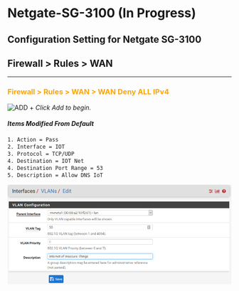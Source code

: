# Netgate-SG-3100 (In Progress)

## Configuration Setting for Netgate SG-3100

## **Firewall > Rules >  WAN**

---

### Firewall > Rules >  WAN > WAN Deny ALL IPv4

![ADD +](https://via.placeholder.com/15/43A047/000000?text=+) *Click Add to begin.*

#### *Items Modified From Default*
    1. Action = Pass
    2. Interface = IOT
    3. Protocol = TCP/UDP
    4. Destination = IOT Net
    4. Destination Port Range = 53 
    5. Description = Allow DNS IoT

![SG-3100 Interfaces > VLANs > 55](images/Interfaces-Vlan-55.png)


<style>h3{color:Orange;}</style>
